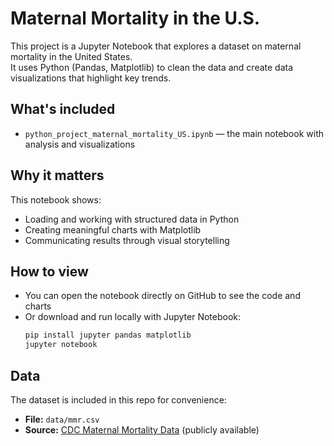 # Maternal Mortality in the U.S.

This project is a Jupyter Notebook that explores a dataset on maternal mortality in the United States.  
It uses Python (Pandas, Matplotlib) to clean the data and create data visualizations that highlight key trends.  

## What's included
- `python_project_maternal_mortality_US.ipynb` — the main notebook with analysis and visualizations  

## Why it matters
This notebook shows:
- Loading and working with structured data in Python  
- Creating meaningful charts with Matplotlib  
- Communicating results through visual storytelling  

## How to view
- You can open the notebook directly on GitHub to see the code and charts  
- Or download and run locally with Jupyter Notebook:
  ```bash
  pip install jupyter pandas matplotlib
  jupyter notebook

## Data
The dataset is included in this repo for convenience:  
- **File:** `data/mmr.csv`  
- **Source:** [CDC Maternal Mortality Data](https://www.cdc.gov/) (publicly available)  

